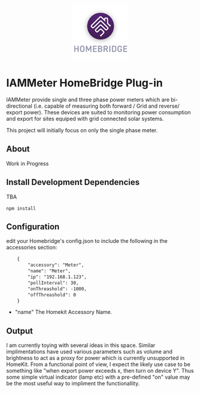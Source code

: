 
<p align="center">

<img src="https://github.com/homebridge/branding/raw/master/logos/homebridge-wordmark-logo-vertical.png" width="150">

</p>


# IAMMeter HomeBridge Plug-in

IAMMeter provide single and three phase power meters which are bi-directional (i.e. capable of measuring both forward / Grid and reverse/ export power). These devices are suited to monitoring power consumption and export for sites equiped with grid connected solar systems.

This project will initially focus on only the single phase meter.

## About

Work in Progress

## Install Development Dependencies

TBA

```
npm install
```


## Configuration

edit your Homebridge's config.json to include the following in the accessories section:

        {
            "accessory": "Meter",
            "name": "Meter",
            "ip": "192.168.1.123",
            "pollInterval": 30,
            "onThreashold": -1000,
            "offThreashold": 0
        }

* "name"              			The Homekit Accessory Name.


## Output 

I am currently toying with several ideas in this space. Similar implimentations have used various parameters such as volume and brightness to act as a proxy for power which is currently unsupported in HomeKit. From a functional point of view, I expect the likely use case to be something like "when export power exceeds x, then turn on device Y". Thus some simple virtual indicator (lamp etc) with a pre-defined "on" value may be the most useful way to impliment the functionallity.


